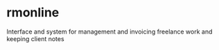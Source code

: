 # rmonline
Interface and system for management and invoicing freelance work and keeping client notes  



